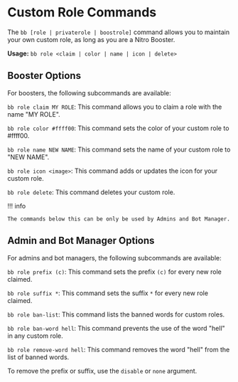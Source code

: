 # Custom Role Commands

The `bb [role | privaterole | boostrole]` command allows you to maintain your own custom role, as long as you are a Nitro Booster.

**Usage:** `bb role <claim | color | name | icon | delete>`

## Booster Options

For boosters, the following subcommands are available:

`bb role claim MY ROLE`: This command allows you to claim a role with the name "MY ROLE".

`bb role color #ffff00`: This command sets the color of your custom role to #ffff00.

`bb role name NEW NAME`: This command sets the name of your custom role to "NEW NAME".

`bb role icon <image>`: This command adds or updates the icon for your custom role.

`bb role delete`: This command deletes your custom role.

!!! info

    The commands below this can be only be used by Admins and Bot Manager.

## Admin and Bot Manager Options

For admins and bot managers, the following subcommands are available:

`bb role prefix (c)`: This command sets the prefix `(c)` for every new role claimed.

`bb role suffix *`: This command sets the suffix `*` for every new role claimed.

`bb role ban-list`: This command lists the banned words for custom roles.

`bb role ban-word hell`: This command prevents the use of the word "hell" in any custom role.

`bb role remove-word hell`: This command removes the word "hell" from the list of banned words.

To remove the prefix or suffix, use the `disable` or `none` argument.
